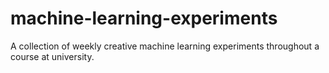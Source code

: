 # machine-learning-experiments
A collection of weekly creative machine learning experiments throughout a course at university.
